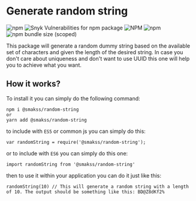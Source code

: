 # Generate random string

![npm](https://img.shields.io/npm/v/@smakss/random-string) ![Snyk Vulnerabilities for npm package](https://img.shields.io/snyk/vulnerabilities/npm/@smakss/random-string) ![NPM](https://img.shields.io/npm/l/@smakss/random-string) ![npm](https://img.shields.io/npm/dm/@smakss/random-string) ![npm bundle size (scoped)](https://img.shields.io/bundlephobia/min/@smakss/random-string)

This package will generate a random dummy string based on the available set of characters and given the length of the desired string. In case you don't care about uniqueness and don't want to use UUID this one will help you to achieve what you want.

## How it works?

To install it you can simply do the following command:

```
npm i @smakss/random-string
or
yarn add @smakss/random-string
```

to include with `ES5` or common js you can simply do this:

```
var randomString = require('@smakss/random-string');
```

or to include with `ES6` you can simply do this one:

```
import randomString from '@smakss/random-string'
```

then to use it within your application you can do it just like this:

```
randomString(10) // This will generate a random string with a length of 10. The output should be something like this: BD@Z8dKf2%
```
